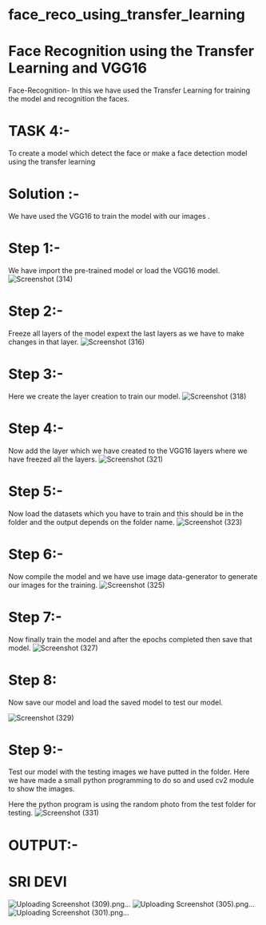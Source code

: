 # face_reco_using_transfer_learning

# Face Recognition using the Transfer Learning and VGG16
Face-Recognition-
In this we have used the Transfer Learning for training the model and recognition the faces.
# TASK 4:-
To create a model which detect the face or make a face detection model using the transfer learning

# Solution :-
We have used the VGG16 to train the model with our images .
# Step 1:-
We have import the pre-trained model or load the VGG16 model.
![Screenshot (314)](https://user-images.githubusercontent.com/55234454/87397164-7fbab280-c5d1-11ea-8230-c002edfb249f.png)
# Step 2:-
Freeze all layers of the model expext the last layers as we have to make changes in that layer.
![Screenshot (316)](https://user-images.githubusercontent.com/55234454/87397395-ec35b180-c5d1-11ea-8f73-30f228cd37ab.png)
# Step 3:-
Here we create the layer creation to train our model.
![Screenshot (318)](https://user-images.githubusercontent.com/55234454/87397509-17200580-c5d2-11ea-88ec-e931c51abc04.png)

# Step 4:-
 Now add the layer which we have created to the VGG16 layers where we have freezed all the layers.
 ![Screenshot (321)](https://user-images.githubusercontent.com/55234454/87397606-3a4ab500-c5d2-11ea-92f2-47c0e6e8fad6.png)

# Step 5:-
Now load the datasets which you have to train and this should be in the folder and the output depends on the folder name.
![Screenshot (323)](https://user-images.githubusercontent.com/55234454/87397913-b80ec080-c5d2-11ea-9fb8-3a815272f8b9.png)

# Step 6:-
Now compile the model and we have use image data-generator to generate our images for the training.
![Screenshot (325)](https://user-images.githubusercontent.com/55234454/87397993-dd033380-c5d2-11ea-82c9-1531de758313.png)

# Step 7:-
Now finally train the model and after the epochs completed then save that model.
![Screenshot (327)](https://user-images.githubusercontent.com/55234454/87398133-16d43a00-c5d3-11ea-80b5-c869444f3577.png)

# Step 8:
Now save our model and load the saved model to test our model.

![Screenshot (329)](https://user-images.githubusercontent.com/55234454/87398233-3b301680-c5d3-11ea-83e6-4d036c47d1b7.png)

# Step 9:-
Test our model with the testing images we have putted in the folder. Here we have made a small python programming to do so and used cv2 module to show the images.

Here the python program is using the random photo from the test folder for testing.
![Screenshot (331)](https://user-images.githubusercontent.com/55234454/87398312-5733b800-c5d3-11ea-990a-a3c56bf33c23.png)

# OUTPUT:-
 # SRI DEVI
![Uploading Screenshot (309).png…]()
![Uploading Screenshot (305).png…]()
![Uploading Screenshot (301).png…]()




